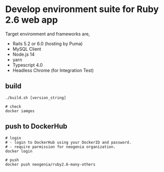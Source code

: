 # Develop environment suite for Ruby 2.6 web app

Target environment and frameworks are,
- Rails 5.2 or 6.0 (hosting by Puma)
- MySQL Client
- Node.js 14
- yarn
- Typescript 4.0
- Headless Chrome (for Integration Test)

## build

```
./build.sh [version_string]

# check
docker iamges
```

## push to DockerHub

```
# login
# - login to DockerHub using your DockerID and password.
# - require parmission for neogenia organization.
docker login

# push
docker push neogenia/ruby2.6-many-others
```

